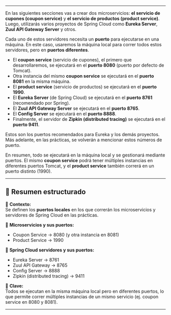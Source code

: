 
---

En las siguientes secciones vas a crear dos microservicios: **el servicio de cupones (coupon service)** y **el servicio de productos (product service)**. Luego, utilizarás varios proyectos de Spring Cloud como **Eureka Server**, **Zuul API Gateway Server** y otros.

Cada uno de estos servidores necesita un **puerto** para ejecutarse en una máquina. En este caso, usaremos la máquina local para correr todos estos servidores, pero en **puertos diferentes**.

- El **coupon service** (servicio de cupones), el primero que desarrollaremos, se ejecutará en el **puerto 8080** (puerto por defecto de Tomcat).
- Otra instancia del mismo **coupon service** se ejecutará en el **puerto 8081** en la misma máquina.
- El **product service** (servicio de productos) se ejecutará en el **puerto 1990**.
- El **Eureka Server** (de Spring Cloud) se ejecutará en el **puerto 8761** (recomendado por Spring).
- El **Zuul API Gateway Server** se ejecutará en el **puerto 8765**.
- El **Config Server** se ejecutará en el **puerto 8888**.
- Finalmente, el servidor de **Zipkin (distributed tracing)** se ejecutará en el **puerto 9411**.

Estos son los puertos recomendados para Eureka y los demás proyectos. Más adelante, en las prácticas, se volverán a mencionar estos números de puerto.

En resumen, todo se ejecutará en la máquina local y se gestionará mediante puertos. El mismo **coupon service** podrá tener múltiples instancias en diferentes puertos Tomcat, y el **product service** también correrá en un puerto distinto (1990).

---

## 📝 Resumen estructurado

🔹 **Contexto:**  
Se definen los **puertos locales** en los que correrán los microservicios y servidores de Spring Cloud en las prácticas.

🔹 **Microservicios y sus puertos:**

- Coupon Service → 8080 (y otra instancia en 8081)
- Product Service → 1990

🔹 **Spring Cloud servidores y sus puertos:**

- Eureka Server → 8761
- Zuul API Gateway → 8765
- Config Server → 8888
- Zipkin (distributed tracing) → 9411

🔹 **Clave:**  
Todos se ejecutan en la misma máquina local pero en diferentes puertos, lo que permite correr múltiples instancias de un mismo servicio (ej. coupon service en 8080 y 8081).

---